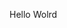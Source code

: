 Hello Wolrd


























































































































































































































































































































































































































































































































































































































































































































































































































































































































































































































































































































































































































